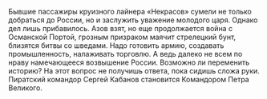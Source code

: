 <!--2016-11-26 21:20:15-->
Бывшие пассажиры круизного лайнера «Некрасов» сумели не только добраться до России, но и заслужить уважение молодого царя. Однако дел лишь прибавилось. Азов взят, но еще продолжается война с Османской Портой, грозным призраком маячит стрелецкий бунт, близятся битвы со шведами. Надо готовить армию, создавать промышленность, налаживать торговлю. А ведь далеко не всем по нраву намечающееся возвышение России.
Возможно ли переменить историю? На этот вопрос не получишь ответа, пока сидишь сложа руки.
Пиратский командор Сергей Кабанов становится Командором Петра Великого.